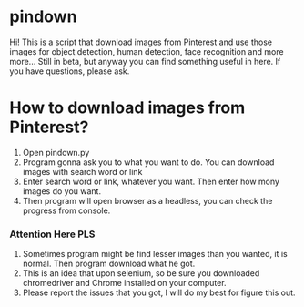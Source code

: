 # pindown

Hi! This is a script that download images from Pinterest and use those images for object detection, human detection, face recognition and more more... Still in beta, but anyway you can find something useful in here. If you have questions, please ask.

# How to download images from Pinterest? #

1. Open pindown.py
2. Program gonna ask you to what you want to do. You can download images with search word or link
3. Enter search word or link, whatever you want. Then enter how mony images do you want.
4. Then program will open browser as a headless, you can check the progress from console.

### Attention Here PLS ### 

1. Sometimes program might be find lesser images than you wanted, it is normal. Then program download what he got.
2. This is an idea that upon selenium, so be sure you downloaded chromedriver and Chrome installed on your computer.
3. Please report the issues that you got, I will do my best for figure this out.




